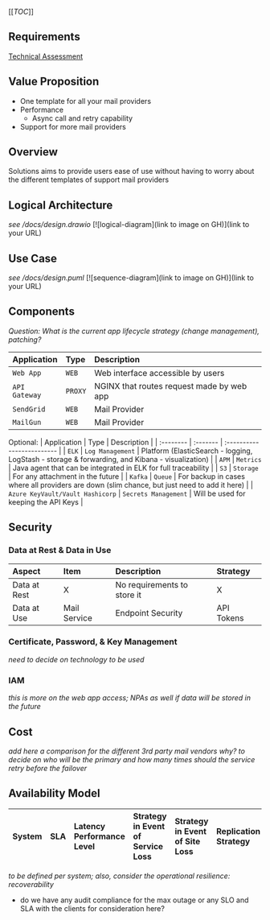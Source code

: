 
[[_TOC_]]

## Requirements

[Technical Assessment](https://docs.google.com/document)

## Value Proposition

- One template for all your mail providers
- Performance
    - Async call and retry capability
- Support for more mail providers

## Overview

Solutions aims to provide users ease of use without having to worry about the different templates of support mail providers

## Logical Architecture

_see /docs/design.drawio_
[![logical-diagram](link to image on GH)](link to your URL)
## Use Case

_see /docs/design.puml_
[![sequence-diagram](link to image on GH)](link to your URL)

## Components
_Question: What is the current app lifecycle strategy (change management), patching?_

| Application | Type     | Description                |
| :-------- | :------- | :------------------------- |
| `Web App` | `WEB` | Web interface accessible by users |
| `API Gateway` | `PROXY` | NGINX that routes request made by web app |
| `SendGrid` | `WEB` | Mail Provider |
| `MailGun` | `WEB` | Mail Provider |

Optional:
| Application | Type     | Description                |
| :-------- | :------- | :------------------------- |
| `ELK` | `Log Management` | Platform (ElasticSearch - logging, LogStash - storage & forwarding, and Kibana - visualization) |
| `APM` | `Metrics` | Java agent that can be integrated in ELK for full traceability |
| `S3` | `Storage` | For any attachment in the future |
| `Kafka` | `Queue` | For backup in cases where all providers are down (slim chance, but just need to add it here) |
| `Azure KeyVault/Vault Hashicorp` | `Secrets Management` | Will be used for keeping the API Keys |

## Security
### Data at Rest & Data in Use
| Aspect | Item     | Description | Strategy |
| :-------- | :------- | :------------------------- | :------ |
| Data at Rest| X | No requirements to store it | X |
| Data at Use | Mail Service | Endpoint Security | API Tokens |

### Certificate, Password, & Key Management
_need to decide on technology to be used_

### IAM
_this is more on the web app access; NPAs as well if data will be stored in the future_

## Cost
_add here a comparison for the different 3rd party mail vendors_
_why? to decide on who will be the primary and how many times should the service retry before the failover_

## Availability Model
| System | SLA     | Latency Performance Level | Strategy in Event of Service Loss | Strategy in Event of Site Loss| Replication Strategy|
| :-------- | :------- | :------------------------- | :------ | :------ | :------ |

_to be defined per system; also, consider the operational resilience: recoverability_
- do we have any audit compliance for the max outage or any SLO and SLA with the clients for consideration here?


